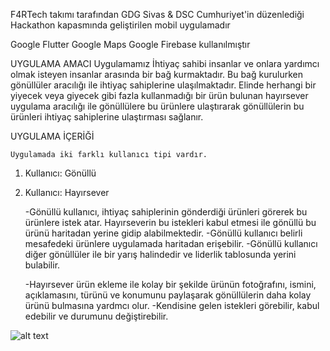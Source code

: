 F4RTech takımı tarafından GDG Sivas & DSC Cumhuriyet'in düzenlediği Hackathon kapasmında geliştirilen mobil uygulamadır

  Google Flutter
  Google Maps
  Google Firebase kullanılmıştır
  
 UYGULAMA AMACI
    Uygulamamız İhtiyaç sahibi insanlar ve onlara yardımcı olmak isteyen insanlar arasında bir bağ kurmaktadır. Bu bağ kurulurken gönüllüler aracılığı ile ihtiyaç sahiplerine ulaşılmaktadır. Elinde herhangi bir yiyecek veya giyecek gibi fazla  kullanmadığı bir ürün
bulunan hayırsever uygulama aracılığı ile gönüllülere bu ürünlere ulaştırarak gönüllülerin bu ürünleri ihtiyaç sahiplerine ulaştırması sağlanır. 

UYGULAMA İÇERİĞİ

    Uygulamada iki farklı kullanıcı tipi vardır.
   
1. Kullanıcı: Gönüllü
2. Kullanıcı: Hayırsever

    -Gönüllü kullanıcı, ihtiyaç sahiplerinin gönderdiği ürünleri görerek bu ürünlere istek atar. Hayırseverin bu istekleri kabul etmesi ile gönüllü bu ürünü haritadan yerine gidip alabilmektedir.
    -Gönüllü kullanıcı belirli mesafedeki ürünlere uygulamada haritadan erişebilir.
    -Gönüllü kullanıcı diğer gönüllüler ile bir yarış halindedir ve liderlik tablosunda yerini bulabilir.
    
     
     -Hayırsever ürün ekleme ile kolay bir şekilde ürünün fotoğrafını, ismini, açıklamasını, türünü ve konumunu paylaşarak gönüllülerin daha kolay ürünü bulmasına yardmcı olur.
     -Kendisine gelen istekleri görebilir, kabul edebilir ve durumunu değiştirebilir.
     

![alt text](https://hizliresim.com/idZ32K.png)
